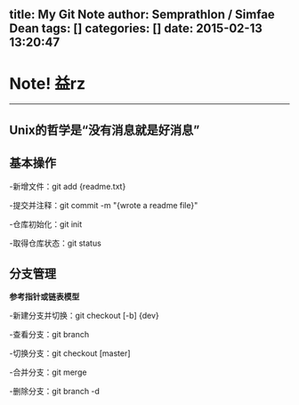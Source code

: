 title: My Git Note
author: Semprathlon / Simfae Dean
tags: []
categories: []
date: 2015-02-13 13:20:47
---
<h1>Note! 益rz</h1>

<hr />

<h2><a id="user-content-unix的哲学是没有消息就是好消息" class="anchor" href="https://github.com/jnSimpler/git-note/tree/master/XuZongdi#unix%E7%9A%84%E5%93%B2%E5%AD%A6%E6%98%AF%E6%B2%A1%E6%9C%89%E6%B6%88%E6%81%AF%E5%B0%B1%E6%98%AF%E5%A5%BD%E6%B6%88%E6%81%AF"></a>Unix的哲学是“没有消息就是好消息”</h2>
<h2><a id="user-content-基本操作" class="anchor" href="https://github.com/jnSimpler/git-note/tree/master/XuZongdi#%E5%9F%BA%E6%9C%AC%E6%93%8D%E4%BD%9C"></a>基本操作</h2>
-新增文件：git add {readme.txt}

-提交并注释：git commit -m "{wrote a readme file}"

-仓库初始化：git init

-取得仓库状态：git status
<h2><a id="user-content-分支管理" class="anchor" href="https://github.com/jnSimpler/git-note/tree/master/XuZongdi#%E5%88%86%E6%94%AF%E7%AE%A1%E7%90%86"></a>分支管理</h2>
<strong>参考指针或链表模型</strong>

-新建分支并切换：git checkout [-b] {dev}

-查看分支：git branch

-切换分支：git checkout [master]

-合并分支：git merge

-删除分支：git branch -d